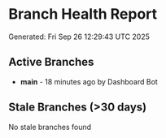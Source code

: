 # Branch Health Report
Generated: Fri Sep 26 12:29:43 UTC 2025

## Active Branches
- **main** - 18 minutes ago by Dashboard Bot

## Stale Branches (>30 days)
No stale branches found
